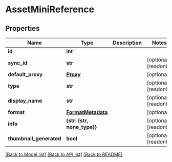 # AssetMiniReference


## Properties
Name | Type | Description | Notes
------------ | ------------- | ------------- | -------------
**id** | **int** |  | 
**sync_id** | **str** |  | [optional] [readonly] 
**default_proxy** | [**Proxy**](Proxy.md) |  | [optional] 
**type** | **str** |  | [optional] [readonly] 
**display_name** | **str** |  | [optional] [readonly] 
**format** | [**FormatMetadata**](FormatMetadata.md) |  | [optional] 
**info** | **{str: (str, none_type)}** |  | [optional] [readonly] 
**thumbnail_generated** | **bool** |  | [optional] [readonly] 

[[Back to Model list]](../#documentation-for-models) [[Back to API list]](../#documentation-for-api-endpoints) [[Back to README]](../)


